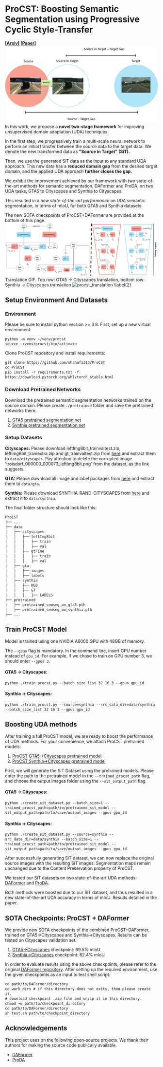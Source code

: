 # ProCST: Boosting Semantic Segmentation using Progressive Cyclic Style-Transfer

**[[Arxiv]](https://arxiv.org/abs/2204.11891)**
**[[Paper]](https://arxiv.org/pdf/2204.11891.pdf)** 
![DomainGap](figures/domainGap.png)
In this work, we propose a **novel two-stage framework** for improving unsupervised domain adaptation (UDA) techniques. 

In the first step, we progressively train a multi-scale neural network to perform an initial transfer between the source data to the target data. 
We denote the new transformed data as **"Source in Target" (SiT).**

Then, we use the generated SiT data as the input to any standard UDA approach. 
This new data has a **reduced domain gap** from the desired target domain, and the applied UDA approach **further closes the gap.**

We exhibit the improvement achieved by our framework with two state-of-the-art methods for semantic segmentation, DAFormer and ProDA, on two UDA tasks, GTA5 to Cityscapes and Synthia to Cityscapes. 

This resulted in a *new state-of-the-art performance* on UDA semantic segmentation, in terms of mIoU,  for both GTA5 and Synthia datasets.

The new SOTA checkpoints of ProCST+DAFormer are provided at the bottom of this page.
![model_and_loss](figures/fullModelAndLoss.png)
Translation GIF. Top row: GTA5 &rarr; Cityscapes translation, bottom row: Synthia &rarr; Cityscapes translation
![procst_translation \label{2}](figures/procst_translation.gif) 

## Setup Environment And Datasets

### Environment

Please be sure to install python version >= 3.8. First, set up a new virtual environment:
```shell
python -m venv ~/venv/procst
source ~/venv/procst/bin/activate
```

Clone ProCST repository and install requirements:
```shell
git clone https://github.com/shahaf1313/ProCST
cd ProCST
pip install -r requirements.txt -f https://download.pytorch.org/whl/torch_stable.html
```
### Download Pretrained Networks
Download the pretrained semantic segmentation networks 
trained on the source domain. Please create `./pretrained` folder and save the pretrained networks there.

1. [GTA5 pretrained segmentation net](https://drive.google.com/file/d/1UoWR0oNknGTwAtpBvXorgfkvEhEe4yd6/view?usp=sharing)
2. [Synthia pretrained segmentation net](https://drive.google.com/file/d/1UmwYkC9_qtF8Kahvxk5K_F9HW6T3j1U3/view?usp=sharing)

### Setup Datasets

**Cityscapes:** Please download leftImg8bit_trainvaltest.zip, leftImg8bit_trainextra.zip  and
gt_trainvaltest.zip from [here](https://www.cityscapes-dataset.com/downloads/)
and extract them to `data/cityscapes`. Pay attention to delete the corrupted image 
'troisdorf_000000_000073_leftImg8bit.png' from the dataset, as the link suggests. 

**GTA:** Please download all image and label packages from
[here](https://download.visinf.tu-darmstadt.de/data/from_games/) and extract
them to `data/gta`.

**Synthia:** Please download SYNTHIA-RAND-CITYSCAPES from
[here](http://synthia-dataset.net/downloads/) and extract it to `data/synthia`.

The final folder structure should look like this:

```none
ProCST
├── ...
├── data
│   ├── cityscapes
│   │   ├── leftImg8bit
│   │   │   ├── train
│   │   │   ├── val
│   │   ├── gtFine
│   │   │   ├── train
│   │   │   ├── val
│   ├── gta
│   │   ├── images
│   │   ├── labels
│   ├── synthia
│   │   ├── RGB
│   │   ├── GT
│   │   │   ├── LABELS
├── pretrained
│   ├── pretrained_semseg_on_gta5.pth
│   ├── pretrained_semseg_on_synthia.pth
├── ...
```

## Train ProCST Model
Model is trained using one NVIDIA A6000 GPU with 48GB of memory.

The `--gpus` flag is mandatory. In the command line, insert GPU number instead of `gpu_id`. 
For example, if we chose to train on GPU number 3, we should enter `--gpus 3`.

#### GTA5 &rarr; Cityscapes:
```shell
python ./train_procst.py --batch_size_list 32 16 3 --gpus gpu_id
```

#### Synthia &rarr; Cityscapes:
```shell
python ./train_procst.py --source=synthia --src_data_dir=data/synthia --batch_size_list 32 16 3 --gpus gpu_id
```


## Boosting UDA methods
After training a full ProCST model, we are ready to boost the performance of UDA methods. 
For your convenience, we attach ProCST pretrained models:
1. [ProCST GTA5&rarr;Cityscapes pretrained model](https://drive.google.com/file/d/1kmdzRE_WYafPkV9GsqP-kfCF1-wxF577/view?usp=sharing)
1. [ProCST Synthia&rarr;Cityscapes pretrained model](https://drive.google.com/file/d/1kwXuVhA5Ucdy39fGFzqu_V_Lp-smvbQE/view?usp=sharing)

First, we will generate the SiT Dataset using the 
pretrained models. 
Please enter the path to the pretrained model in the `--trained_procst_path` flag,
and choose the output images folder using the `--sit_output_path` flag.

#### GTA5 &rarr; Cityscapes:
```shell
python ./create_sit_dataset.py --batch_size=1 --trained_procst_path=path/to/pretrained_sit_model --sit_output_path=path/to/save/output_images --gpus gpu_id
````

#### Synthia &rarr; Cityscapes:
```shell
python ./create_sit_dataset.py --source=synthia --src_data_dir=data/synthia --batch_size=1 --trained_procst_path=path/to/pretrained_sit_model --sit_output_path=path/to/save/output_images --gpus gpu_id
```

After successfully generating SiT dataset, we can now replace the original source images 
with the resulting SiT images. Segmentation maps remain unchanged due to the Content 
Preservation property of ProCST. 

We tested our SiT datasets on two state-of-the-art UDA methods:
[DAFormer](https://github.com/lhoyer/DAFormer) and [ProDA](https://github.com/microsoft/ProDA).

Both methods were boosted due to our SiT dataset, and thus resulted in a new state-of-the-art UDA accuracy in terms of mIoU. Results detailed in the paper.

## SOTA Checkpoints: ProCST + DAFormer
We provide new SOTA checkpoints of the combined ProCST+DAFormer, trained on 
GTA5&rarr;Cityscapes and Synthia&rarr;Cityscapes. Results can be tested on Cityscapes validation set.

1. [GTA5&rarr;Cityscapes](https://drive.google.com/file/d/1z0frfWkEmEUACdEIazUsX1zdIPrXlcqJ/view?usp=sharing) checkpoint: 69.5% mIoU
2. [Synthia&rarr;Cityscapes](https://drive.google.com/file/d/1wSp_iszCCpQcfXblGdfl-8bCVb7kkweL/view?usp=sharing) checkpoint: 62.4% mIoU

In order to evaluate results using the above checkpoints, please refer
to the original [DAFormer repository](https://github.com/lhoyer/DAFormer).  After setting up the required environment, 
use the given checkpoints as an input to test shell script:
```shell
cd path/to/DAFormer/directory
cd work_dirs # if this directory does not exits, than please create it.
# download checkpoint .zip file and unzip it in this directory.
chmod +w path/to/checkpoint_directory
cd path/to/DAFormer/directory
sh test.sh path/to/checkpoint_directory
```



## Acknowledgements
This project uses on the following open-source projects. We thank their authors for making the source code publically available.
* [DAFormer](https://github.com/lhoyer/DAFormer)
* [ProDA](https://github.com/microsoft/ProDA)
